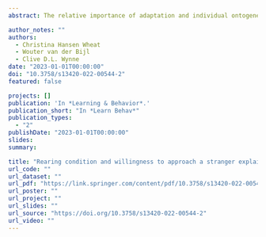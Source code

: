 ```yaml
---
abstract: The relative importance of adaptation and individual ontogenetic experience in dogs’ high levels of behavioral compatibility with humans has been a topic of intense scientific attention over the past two decades. Salomons et al. Current Biology, 31, 3137–3144, recently presented a particularly rich data set of observations on both wolf and dog puppies that has the potential to contribute substantially to this debate. In their study subjecting wolf and dog puppies to batteries of tests, including the ability to follow human pointing gestures, Salomons et al. reported that dogs, but not wolves, have a specialized innate capacity for cooperation with humans. However, upon reanalyzing this data set, we reach a different conclusion—namely, that when controlling adequately for various environmental factors, wolves and dogs perform similarly in their cooperation with humans.

author_notes: ""
authors:
  - Christina Hansen Wheat
  - Wouter van der Bijl
  - Clive D.L. Wynne
date: "2023-01-01T00:00:00"
doi: "10.3758/s13420-022-00544-2"
featured: false

projects: []
publication: 'In *Learning & Behavior*.'
publication_short: "In *Learn Behav*"
publication_types:
  - "2"
publishDate: "2023-01-01T00:00:00"
slides: 
summary: 

title: "Rearing condition and willingness to approach a stranger explain differences in point following performance in wolves and dogs"
url_code: ""
url_dataset: ""
url_pdf: "https://link.springer.com/content/pdf/10.3758/s13420-022-00544-2.pdf"
url_poster: ""
url_project: ""
url_slides: ""
url_source: "https://doi.org/10.3758/s13420-022-00544-2"
url_video: ""
---
```

